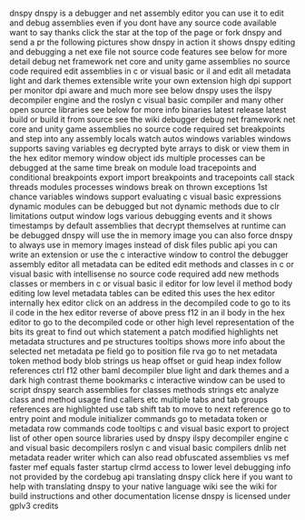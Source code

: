 dnspy dnspy is a debugger and net assembly editor you can use it to edit and debug assemblies even if you dont have any source code available want to say thanks click the star at the top of the page or fork dnspy and send a pr the following pictures show dnspy in action it shows dnspy editing and debugging a net exe file not source code features see below for more detail debug net framework net core and unity game assemblies no source code required edit assemblies in c or visual basic or il and edit all metadata light and dark themes extensible write your own extension high dpi support per monitor dpi aware and much more see below dnspy uses the ilspy decompiler engine and the roslyn c visual basic compiler and many other open source libraries see below for more info binaries latest release latest build or build it from source see the wiki debugger debug net framework net core and unity game assemblies no source code required set breakpoints and step into any assembly locals watch autos windows variables windows supports saving variables eg decrypted byte arrays to disk or view them in the hex editor memory window object ids multiple processes can be debugged at the same time break on module load tracepoints and conditional breakpoints export import breakpoints and tracepoints call stack threads modules processes windows break on thrown exceptions 1st chance variables windows support evaluating c visual basic expressions dynamic modules can be debugged but not dynamic methods due to clr limitations output window logs various debugging events and it shows timestamps by default assemblies that decrypt themselves at runtime can be debugged dnspy will use the in memory image you can also force dnspy to always use in memory images instead of disk files public api you can write an extension or use the c interactive window to control the debugger assembly editor all metadata can be edited edit methods and classes in c or visual basic with intellisense no source code required add new methods classes or members in c or visual basic il editor for low level il method body editing low level metadata tables can be edited this uses the hex editor internally hex editor click on an address in the decompiled code to go to its il code in the hex editor reverse of above press f12 in an il body in the hex editor to go to the decompiled code or other high level representation of the bits its great to find out which statement a patch modified highlights net metadata structures and pe structures tooltips shows more info about the selected net metadata pe field go to position file rva go to net metadata token method body blob strings us heap offset or guid heap index follow references ctrl f12 other baml decompiler blue light and dark themes and a dark high contrast theme bookmarks c interactive window can be used to script dnspy search assemblies for classes methods strings etc analyze class and method usage find callers etc multiple tabs and tab groups references are highlighted use tab shift tab to move to next reference go to entry point and module initializer commands go to metadata token or metadata row commands code tooltips c and visual basic export to project list of other open source libraries used by dnspy ilspy decompiler engine c and visual basic decompilers roslyn c and visual basic compilers dnlib net metadata reader writer which can also read obfuscated assemblies vs mef faster mef equals faster startup clrmd access to lower level debugging info not provided by the cordebug api translating dnspy click here if you want to help with translating dnspy to your native language wiki see the wiki for build instructions and other documentation license dnspy is licensed under gplv3 credits